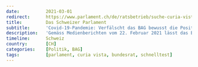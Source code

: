 ```yaml
---
date:          2021-03-01
redirect:      https://www.parlament.ch/de/ratsbetrieb/suche-curia-vista/geschaeft?AffairId=20217028
title:         Das Schweizer Parlament
subtitle:      'Covid-19-Pandemie: Verfälscht das BAG bewusst die Positivitätsrate?'
description:   'Gemäss Medienberichten vom 22. Februar 2021 lässt das BAG lediglich die positiven Testresultate der Massentests in die Berechnung der Positivitätsrate einfliessen. Dies führt dazu, dass diese überschätzt wird. Dennoch stellt sie nach wie vor einen Indikator für die Ergreifung von Massnahmen dar. …'
timeline:      Schweiz
country:       [CH]
categories:    [Politik, BAG]
tags:          [parlament, curia vista, bundesrat, schnelltest]
---
```

